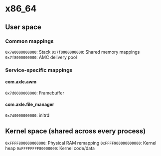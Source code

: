 # x86_64

## User space

### Common mappings

`0x7e0000000000`: Stack
`0x7f0000000000`: Shared memory mappings
`0x7f8000000000`: AMC delivery pool

### Service-specific mappings

#### com.axle.awm

`0x7d0000000000`: Framebuffer

#### com.axle.file_manager

`0x7d0000000000`: initrd

## Kernel space (shared across every process)

`0xFFFF800000000000`: Physical RAM remapping
`0xFFFF900000000000`: Kernel heap
`0xFFFFFFFF80000000`: Kernel code/data
